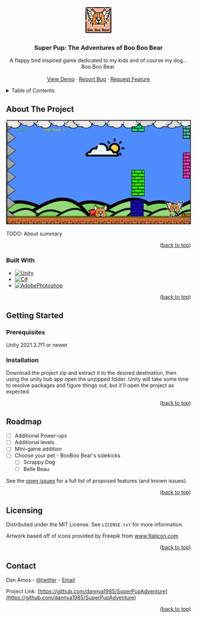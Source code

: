 
<a name="readme-top"></a>


<!-- PROJECT LOGO -->
<br />
<div align="center">
  <a href="https://github.com/dannya1985/SuperPupAdventure">
    <img src="Assets/AppIcons/playstore.png" alt="Logo" width="80" height="80">
  </a>

<h3 align="center">Super Pup: The Adventures of Boo Boo Bear</h3>

  <p align="center">
    A flappy bird inspired game dedicated to my kids and of course my dog... Boo Boo Bear.
    <br />
    <br />
    <a href="https://github.com/dannya1985/SuperPupAdventure/">View Demo</a>
    ·
    <a href="https://github.com/dannya1985/SuperPupAdventure/issues">Report Bug</a>
    ·
    <a href="https://github.com/dannya1985/SuperPupAdventure/issues">Request Feature</a>
  </p>
</div>



<!-- TABLE OF CONTENTS -->
<details>
  <summary>Table of Contents</summary>
  <ol>
    <li>
      <a href="#about-the-project">About The Project</a>
      <ul>
        <li><a href="#built-with">Built With</a></li>
      </ul>
    </li>
    <li>
      <a href="#getting-started">Getting Started</a>
      <ul>
        <li><a href="#prerequisites">Prerequisites</a></li>
      </ul>
    </li>
    <li><a href="#roadmap">Roadmap</a></li>
    <li><a href="#licensing">License</a></li>
    <li><a href="#contact">Contact</a></li>
  </ol>
</details>



<!-- ABOUT THE PROJECT -->
## About The Project

[![Product Screen Shot][product-screenshot]](https://.com)

TODO: About summary

<p align="right">(<a href="#readme-top">back to top</a>)</p>


### Built With
* [![Unity][Unity.com]][Unity-url]
* [![C#][CSharp.com]][CSharp-url]
* [![AdobePhotoshop][AdobePhotoshop]][AdobePhotoshop-url]

<p align="right">(<a href="#readme-top">back to top</a>)</p>



<!-- GETTING STARTED -->
## Getting Started


### Prerequisites
Unity 2021.3.7f1 or newer

### Installation
Download the project zip and extract it to the desired destination, then using the unity hub app open the unzipped folder. Unity will take some time to resolve packages and figure things out, but it'll open the project as expected.


<p align="right">(<a href="#readme-top">back to top</a>)</p>



<!-- ROADMAP -->
## Roadmap
- [ ] Additional Power-ups
- [ ] Additional levels
- [ ] Mini-game addition
- [ ] Choose your pet - BooBoo Bear's sidekicks
    - [ ] Scrappy Dog
    - [ ] Belle Beau

See the [open issues](https://github.com/dannya1985/SuperPupAdventure/issues) for a full list of proposed features (and known issues).

<p align="right">(<a href="#readme-top">back to top</a>)</p>




<!-- LICENSE -->
## Licensing

Distributed under the MIT License. See `LICENSE.txt` for more information.

Artwork based off of icons provided by Freepik from www.flaticon.com

<p align="right">(<a href="#readme-top">back to top</a>)</p>



<!-- CONTACT -->
## Contact

Dan Amos - [@twitter](https://twitter.com/RoflSausages) - [Email](mailto:74069711+dannya1985@users.noreply.github.com)

Project Link: [https://github.com/dannya1985/SuperPupAdventure](https://github.com/dannya1985/SuperPupAdventure)

<p align="right">(<a href="#readme-top">back to top</a>)</p>





<!-- MARKDOWN LINKS & IMAGES -->
<!-- https://www.markdownguide.org/basic-syntax/#reference-style-links -->
[contributors-shield]: https://img.shields.io/github/contributors/github_username/repo_name.svg?style=for-the-badge
[contributors-url]: https://github.com/github_username/repo_name/graphs/contributors
[forks-shield]: https://img.shields.io/github/forks/github_username/repo_name.svg?style=for-the-badge
[forks-url]: https://github.com/github_username/repo_name/network/members
[stars-shield]: https://img.shields.io/github/stars/github_username/repo_name.svg?style=for-the-badge
[stars-url]: https://github.com/github_username/repo_name/stargazers
[issues-shield]: https://img.shields.io/github/issues/github_username/repo_name.svg?style=for-the-badge
[issues-url]: https://github.com/github_username/repo_name/issues
[license-shield]: https://img.shields.io/github/license/github_username/repo_name.svg?style=for-the-badge
[license-url]: https://github.com/github_username/repo_name/blob/master/LICENSE.txt
[linkedin-shield]: https://img.shields.io/badge/-LinkedIn-black.svg?style=for-the-badge&logo=linkedin&colorB=555
[linkedin-url]: https://linkedin.com/in/linkedin_username
[product-screenshot]: Assets/game-screenshot%201.png
[Csharp.com]: https://img.shields.io/badge/c%23-%23239120.svg?style=for-the-badge&logo=c-sharp&logoColor=white
[Csharp-url]: https://docs.microsoft.com/en-us/dotnet/csharp/
[Unity.com]: https://img.shields.io/badge/Unity-000000?style=for-the-badge&logo=unity&logoColor=white
[Unity-url]: https://jquery.com 
[AdobePhotoshop-url]: https://www.adobe.com/products/photoshop.html
[AdobePhotoshop]: https://img.shields.io/badge/adobe%20photoshop-%2331A8FF.svg?style=for-the-badge&logo=adobe%20photoshop&logoColor=white

